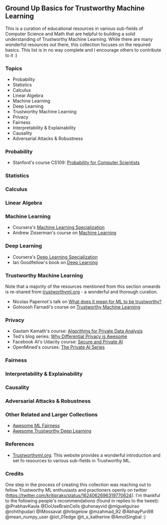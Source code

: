 ## **Ground Up Basics for Trustworthy Machine Learning**

This is a curation of educational resources in various sub-fields of Computer Science and Math that are helpful to building a solid understanding of Trustworthy Machine Learning. While there are many wonderful resources out there, this collection focuses on the required basics. This list is in no way complete and I encourage others to contribute to it :) 

### **Topics**
- Probability
- Statistics
- Calculus
- Linear Algebra
- Machine Learning
- Deep Learning
- Trustworthy Machine Learning
- Privacy
- Fairness
- Interpretability & Explainability
- Causality
- Adversarial Attacks & Robustness

### **Probability**
- Stanford's course CS109: [Probability for Computer Scientists](https://web.stanford.edu/class/archive/cs/cs109/cs109.1214/)


### **Statistics**

### **Calculus**

### **Linear Algebra**

### **Machine Learning**
- Coursera's [Machine Learning Specialization](https://in.coursera.org/specializations/machine-learning-introduction)
- Andrew Zisserman's course on [Machine Learning](https://www.robots.ox.ac.uk/~az/lectures/ml/index.html)

### **Deep Learning**
- Coursera's [Deep Learning Specialization](https://www.coursera.org/specializations/deep-learning)
- Ian Goodfellow's book on [Deep Learning](https://www.deeplearningbook.org/)

### **Trustworthy Machine Learning**
Note that a majority of the resources mentioned from this section onwards is re-shared from [trustworthyml.org](https://www.trustworthyml.org/resources) - a wonderful and thorough curation.
- Nicolas Papernot's talk on [What does it mean for ML to be trustworthy?](https://www.youtube.com/watch?v=UpGgIqLhaqo)
- Golnoosh Farnadi's course on [Trustworthy Machine Learning](https://gfarnadi.github.io/courses/TrustworthyMLF22/lectures.html)

### **Privacy**
- Gautam Kamath's course: [Algorithms for Private Data Analysis](http://www.gautamkamath.com/CS860-fa2020.html)
- Ted's blog series: [Why Differential Privacy is Awesome](https://desfontain.es/privacy/differential-privacy-awesomeness.html)
- Facebook AI's Udacity course: [Secure and Private AI](https://www.udacity.com/course/secure-and-private-ai--ud185)
- OpenMined's courses: [The Private AI Series](https://courses.openmined.org/courses)

### **Fairness**

### **Interpretability & Explainability**

### **Causality**

### **Adversarial Attacks & Robustness**

### **Other Related and Larger Collections**
- [Awesome ML Fairness](https://github.com/brandeis-machine-learning/awesome-ml-fairness)
- [Awesome Trustworthy Deep Learning](https://github.com/MinghuiChen43/awesome-trustworthy-deep-learning)

### **References**
- [Trustworthyml.org](https://www.trustworthyml.org/home): This website provides a wonderful introduction and set fo resources to various sub-fields in Trustworthy ML.

### **Credits** 
One step in the process of creating this collection was reaching out to fellow Trustworthy ML enthusiasts and practioners openly on twitter (https://twitter.com/kritipraks/status/1624062696319770624). I'm thankful to the following people's recommendations (found in replies to the tweet): @iPrabhavKaula @DoUseBrainCells @uhsnayvid @miguelguirao @rohithpudari @IMossavat @hrbigelow @mzahmad_92 @AbhayPuri98 @mean_numpy_user @iot_01edge @it_s_katherine @AmolSingbal :)
